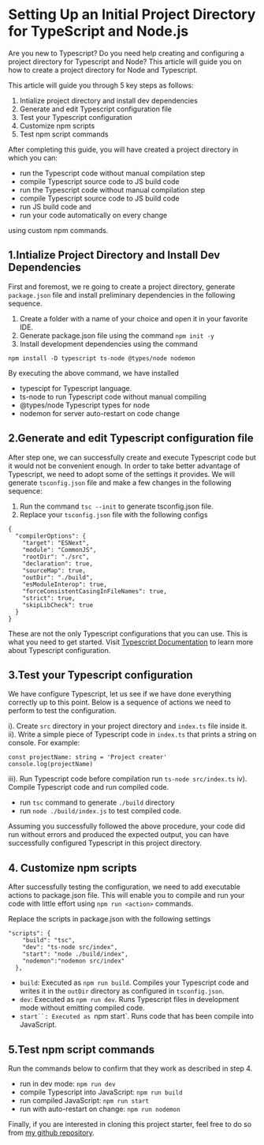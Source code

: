 # Setting Up an Initial Project Directory for TypeScript and Node.js

Are you new to Typescript? Do you need help creating and configuring a project directory for Typescript and Node? This article will guide you on how to create a project directory for Node and Typescript.

This article will guide you through 5 key steps as follows:

 1. Intialize project directory and install dev dependencies
 2. Generate and edit Typescript configuration file
 3. Test your Typescript configuration
 4. Customize npm scripts
 5. Test npm script commands

After completing this guide, you will have created a project directory in which you can:

 - run the Typescript code without manual compilation step
 - compile Typescript source code to JS build code
 - run the Typescript code without manual compilation step
 - compile Typescript source code to JS build code
 - run JS build code and
 - run your code automatically on every change

using custom npm commands.

## 1.Intialize Project Directory and Install Dev Dependencies
First and foremost, we re going to create a project directory, generate `package.json` file and install preliminary dependencies in the following sequence. 

1. Create a folder with a name of your choice and open it in your favorite IDE.
2. Generate package.json file using the command `npm init -y`
3. Install development dependencies using the command

`npm install -D typescript ts-node @types/node nodemon`

By executing the above command, we have installed

- typescipt for Typescript language.
- ts-node to run Typescript code without manual compiling
- @types/node Typescript types for node
- nodemon for server auto-restart on code change

## 2.Generate and edit Typescript configuration file
After step one, we can successfully create and execute Typescript code but it would not be convenient enough. In order to take better advantage of Typescript, we need to adopt some of the settings it provides. We will generate `tsconfig.json` file and make a few changes in the following sequence:

 1. Run the command `tsc --init` to generate tsconfig.json file.
 2. Replace your `tsconfig.json` file with the following configs
```
{
  "compilerOptions": {
    "target": "ESNext",                                  
    "module": "CommonJS",                               
    "rootDir": "./src",                                  
    "declaration": true,
    "sourceMap": true,
    "outDir": "./build",                                   
    "esModuleInterop": true,                             
    "forceConsistentCasingInFileNames": true,            
    "strict": true,                                      
    "skipLibCheck": true                                 
  }
}
```
These are not the only Typescript configurations that you can use. This is what you need to get started. Visit [Typescript Documentation](https://www.typescriptlang.org/docs/handbook/tsconfig-json.html#:~:text=The%20tsconfig.json%20file%20specifies,compiler%20flags%20enabled%20by%20default.) to learn more about Typescript configuration.

## 3.Test your Typescript configuration
We have configure Typescript, let us see if we have done everything correctly up to this point. Below is a sequence of actions we need to perform to test the configuration.

 i). Create `src` directory in your project directory and `index.ts` file inside it.
 ii). Write a simple piece of Typescript code in `index.ts` that prints a string on console. For example:

```
const projectName: string = 'Project creater'
console.log(projectName)
```
iii). Run Typescript code before compilation
run `ts-node src/index.ts`
iv). Compile Typescript code and run compiled code.
- run `tsc` command to generate `./build` directory
- run `node ./build/index.js` to test compiled code.

Assuming you successfully followed the above procedure, your code did run without errors and produced the expected output, you can have successfully configured Typescript in this project directory.

## 4. Customize npm scripts
After successfully testing the configuration, we need to add executable actions to package.json file. This will enable you to compile and run your code with little effort using `npm run <action>` commands.
 
Replace the scripts in package.json with the following settings
```
"scripts": {
    "build": "tsc",
    "dev": "ts-node src/index",
    "start": "node ./build/index",
    "nodemon":"nodemon src/index"
  },
```
- `build`: Executed as `npm run build`. Compiles your Typescript code and writes it in the `outDir` directory as configured in `tsconfig.json`.
- `dev`: Executed as `npm run dev`. Runs Typescript files in development mode without emitting compiled code.
- `start``: Executed as `npm start`. Runs code that has been compile into JavaScript.

## 5.Test npm script commands
Run the commands below to confirm that they work as described in step 4.

- run in dev mode:  `npm run dev`
- compile Typescript into JavaScript: `npm run build`
- run compiled JavaScript: `npm run start`
- run with auto-restart on change: `npm run nodemon`


Finally, if you are interested in cloning this project starter, feel free to do so from [my github repository](https://github.com/GHOST-Aram/node-ts-starter/tree/main).
